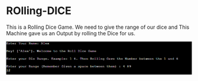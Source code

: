 # ROlling-DICE
This is a Rolling Dice Game. We need to give the range of our dice and This Machine gave us an Output by rolling the Dice for us.

![](Pictures/Rolling%20Dice.png)

